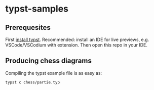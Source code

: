# typst-samples

## Prerequesites

First [install typst](https://github.com/typst/typst?tab=readme-ov-file#installation).
Recommended: install an IDE for live previews, e.g. VSCode/VSCodium with extension. Then open this repo in your IDE.

## Producing chess diagrams

Compiling the typst example file is as easy as:

    typst c chess/partie.typ

